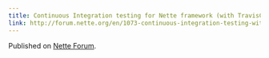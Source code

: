 ```yaml
---
title: Continuous Integration testing for Nette framework (with TravisCI)
link: http://forum.nette.org/en/1073-continuous-integration-testing-with-travisci
---
```


Published on [Nette Forum](http://forum.nette.org/en/1073-continuous-integration-testing-with-travisci).



